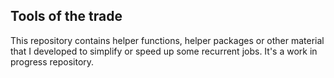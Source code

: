 ## Tools of the trade

This repository contains helper functions, helper packages or other material that I developed to simplify or speed up some recurrent
jobs. It's a work in progress repository.